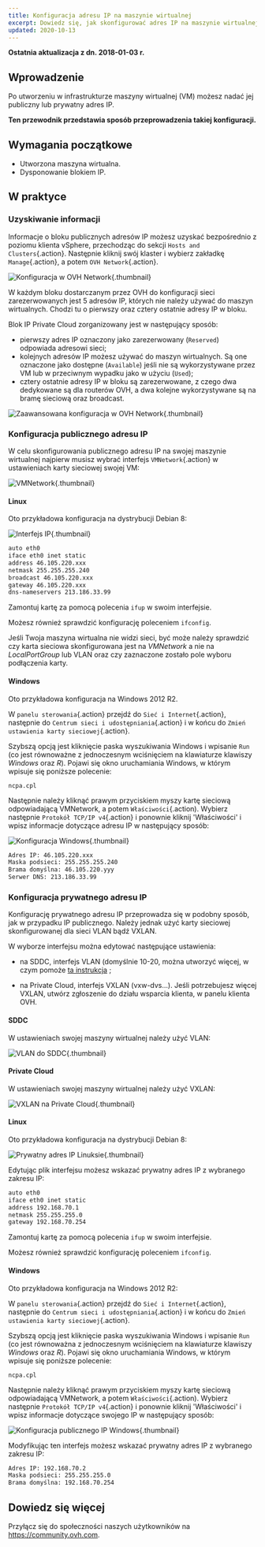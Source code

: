 ```yaml
---
title: Konfiguracja adresu IP na maszynie wirtualnej
excerpt: Dowiedz się, jak skonfigurować adres IP na maszynie wirtualnej
updated: 2020-10-13
---
```


**Ostatnia aktualizacja z dn. 2018-01-03 r.**

## Wprowadzenie

Po utworzeniu w infrastrukturze maszyny wirtualnej (VM) możesz nadać jej publiczny lub prywatny adres IP.

**Ten przewodnik przedstawia sposób przeprowadzenia takiej konfiguracji.**

## Wymagania początkowe

- Utworzona maszyna wirtualna.
- Dysponowanie blokiem IP.

## W praktyce

### Uzyskiwanie informacji

Informacje o bloku publicznych adresów IP możesz uzyskać bezpośrednio z poziomu klienta vSphere, przechodząc do sekcji `Hosts and Clusters`{.action}. Następnie kliknij swój klaster i wybierz zakładkę `Manage`{.action}, a potem `OVH Network`{.action}.

![Konfiguracja w OVH Network](images/config_ip_ovh_network.jpg){.thumbnail}

W każdym bloku dostarczanym przez OVH do konfiguracji sieci zarezerwowanych jest 5 adresów IP, których nie należy używać do maszyn wirtualnych. Chodzi tu o pierwszy oraz cztery ostatnie adresy IP w bloku.

Blok IP Private Cloud zorganizowany jest w następujący sposób:

- pierwszy adres IP oznaczony jako zarezerwowany (`Reserved`) odpowiada adresowi sieci;
- kolejnych adresów IP możesz używać do maszyn wirtualnych. Są one oznaczone jako dostępne (`Available`) jeśli nie są wykorzystywane przez VM lub w przeciwnym wypadku jako w użyciu (`Used`);
- cztery ostatnie adresy IP w bloku są zarezerwowane, z czego dwa dedykowane są dla routerów OVH, a dwa kolejne wykorzystywane są na bramę sieciową oraz broadcast.

![Zaawansowana konfiguracja w OVH Network](images/config_ip_ovh_network_advanced.jpg){.thumbnail}

### Konfiguracja publicznego adresu IP

W celu skonfigurowania publicznego adresu IP na swojej maszynie wirtualnej najpierw musisz wybrać interfejs `VMNetwork`{.action} w ustawieniach karty sieciowej swojej VM:

![VMNetwork](images/vmnetwork.PNG){.thumbnail}

#### Linux

Oto przykładowa konfiguracja na dystrybucji Debian 8:

![Interfejs IP](images/config_ip_interfaces.jpg){.thumbnail}

```sh
auto eth0
iface eth0 inet static
address 46.105.220.xxx
netmask 255.255.255.240
broadcast 46.105.220.xxx
gateway 46.105.220.xxx
dns-nameservers 213.186.33.99
```

Zamontuj kartę za pomocą polecenia `ifup` w swoim interfejsie.

Możesz również sprawdzić konfigurację poleceniem `ifconfig`.

Jeśli Twoja maszyna wirtualna nie widzi sieci, być może należy sprawdzić czy karta sieciowa skonfigurowana jest na *VMNetwork* a nie na *LocalPortGroup* lub VLAN oraz czy zaznaczone zostało pole wyboru podłączenia karty.

#### Windows

Oto przykładowa konfiguracja na Windows 2012 R2.

W `panelu sterowania`{.action} przejdź do `Sieć i Internet`{.action}, następnie do `Centrum sieci i udostępniania`{.action} i w końcu do `Zmień ustawienia karty sieciowej`{.action}.

Szybszą opcją jest kliknięcie paska wyszukiwania Windows i wpisanie `Run` (co jest równoważne z jednoczesnym wciśnięciem na klawiaturze klawiszy *Windows* oraz *R*). Pojawi się okno uruchamiania Windows, w którym wpisuje się poniższe polecenie:

```shell
ncpa.cpl
```

Następnie należy kliknąć prawym przyciskiem myszy kartę sieciową odpowiadającą VMNetwork, a potem `Właściwości`{.action). Wybierz następnie `Protokół TCP/IP v4`{.action} i ponownie kliknij 'Właściwości' i wpisz informacje dotyczące adresu IP w następujący sposób:

![Konfiguracja Windows](images/config_ip_windows.jpg){.thumbnail}

```sh
Adres IP: 46.105.220.xxx
Maska podsieci: 255.255.255.240
Brama domyślna: 46.105.220.yyy
Serwer DNS: 213.186.33.99
```

### Konfiguracja prywatnego adresu IP

Konfigurację prywatnego adresu IP przeprowadza się w podobny sposób, jak w przypadku IP publicznego. Należy jednak użyć karty sieciowej skonfigurowanej dla sieci VLAN bądź VXLAN.

W wyborze interfejsu można edytować następujące ustawienia:

- na SDDC, interfejs VLAN (domyślnie 10-20, można utworzyć więcej, w czym pomoże [ta instrukcja](/pages/hosted_private_cloud/hosted_private_cloud_powered_by_vmware/creation_vlan) ;

- na Private Cloud, interfejs VXLAN (vxw-dvs…). Jeśli potrzebujesz więcej VXLAN, utwórz zgłoszenie do działu wsparcia klienta, w panelu klienta OVH.


#### SDDC

W ustawieniach swojej maszyny wirtualnej należy użyć VLAN:

![VLAN do SDDC](images/vlan.PNG){.thumbnail}

#### Private Cloud

W ustawieniach swojej maszyny wirtualnej należy użyć VXLAN:

![VXLAN na Private Cloud](images/vxlan.PNG){.thumbnail}

#### Linux

Oto przykładowa konfiguracja na dystrybucji Debian 8:

![Prywatny adres IP Linuksie](images/linux_private.PNG){.thumbnail}

Edytując plik interfejsu możesz wskazać prywatny adres IP z wybranego zakresu IP:

```sh
auto eth0
iface eth0 inet static
address 192.168.70.1
netmask 255.255.255.0
gateway 192.168.70.254
```

Zamontuj kartę za pomocą polecenia `ifup` w swoim interfejsie.

Możesz również sprawdzić konfigurację poleceniem `ifconfig`.

#### Windows

Oto przykładowa konfiguracja na Windows 2012 R2:

W `panelu sterowania`{.action} przejdź do `Sieć i Internet`{.action}, następnie do `Centrum sieci i udostępniania`{.action} i w końcu do `Zmień ustawienia karty sieciowej`{.action}.

Szybszą opcją jest kliknięcie paska wyszukiwania Windows i wpisanie `Run` (co jest równoważna z jednoczesnym wciśnięciem na klawiaturze klawiszy *Windows* oraz *R*). Pojawi się okno uruchamiania Windows, w którym wpisuje się poniższe polecenie:

```shell
ncpa.cpl
```

Następnie należy kliknąć prawym przyciskiem myszy kartę sieciową odpowiadającą VMNetwork, a potem `Właściwości`{.action). Wybierz następnie `Protokół TCP/IP v4`{.action} i ponownie kliknij 'Właściwości' i wpisz informacje dotyczące swojego IP w następujący sposób:

![Konfiguracja publicznego IP Windows](images/windows_private.PNG){.thumbnail}

Modyfikując ten interfejs możesz wskazać prywatny adres IP z wybranego zakresu IP:

```sh
Adres IP: 192.168.70.2
Maska podsieci: 255.255.255.0
Brama domyślna: 192.168.70.254
```

## Dowiedz się więcej

Przyłącz się do społeczności naszych użytkowników na <https://community.ovh.com>.

